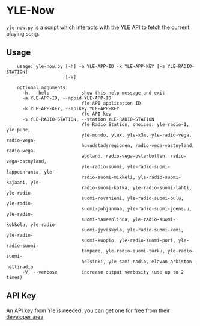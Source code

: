 # YLE-Now

`yle-now.py` is a script which interacts with the YLE API to fetch the current
playing song.

## Usage
        usage: yle-now.py [-h] -a YLE-APP-ID -k YLE-APP-KEY [-s YLE-RADIO-STATION]
                          [-V]

        optional arguments:
          -h, --help            show this help message and exit
          -a YLE-APP-ID, --appid YLE-APP-ID
                                Yle API application ID
          -k YLE-APP-KEY, --apikey YLE-APP-KEY
                                Yle API key
          -s YLE-RADIO-STATION, --station YLE-RADIO-STATION
                                Yle Radio Station, choices: yle-radio-1, yle-puhe,
                                yle-mondo, ylex, yle-x3m, yle-radio-vega, radio-vega-
                                huvudstadsregionen, radio-vega-vastnyland, radio-vega-
                                aboland, radio-vega-osterbotten, radio-vega-ostnyland,
                                yle-radio-suomi, yle-radio-suomi-lappeenranta, yle-
                                radio-suomi-mikkeli, yle-radio-suomi-kajaani, yle-
                                radio-suomi-kotka, yle-radio-suomi-lahti, yle-radio-
                                suomi-rovaniemi, yle-radio-suomi-oulu, yle-radio-
                                suomi-pohjanmaa, yle-radio-suomi-joensuu, yle-radio-
                                suomi-hameenlinna, yle-radio-suomi-kokkola, yle-radio-
                                suomi-jyvaskyla, yle-radio-suomi-kemi, yle-radio-
                                suomi-kuopio, yle-radio-suomi-pori, yle-radio-suomi-
                                tampere, yle-radio-suomi-turku, yle-radio-suomi-
                                helsinki, yle-sami-radio, elavan-arkiston-nettiradio
          -V, --verbose         increase output verbosity (use up to 2 times)

## API Key
An API key from Yle is needed, you can get one for free from their [developer
area](https://developer.yle.fi)
